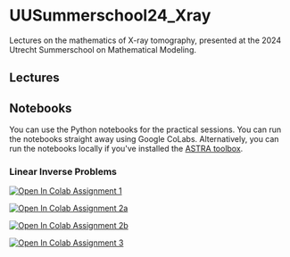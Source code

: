 # UUSummerschool24_Xray
Lectures on the mathematics of X-ray tomography, presented at the 2024 Utrecht Summerschool on Mathematical Modeling.

## Lectures


## Notebooks

You can use the Python notebooks for the practical sessions. You can run the notebooks straight away using Google CoLabs. Alternatively, you can run the notebooks locally if you've installed the [ASTRA toolbox](https://www.astra-toolbox.com/). 

### Linear Inverse Problems

[![Open In Colab](https://colab.research.google.com/assets/colab-badge.svg) Assignment 1](https://colab.research.google.com/github/TristanvanLeeuwen/UUSummerschool24_Xray/blob/main/assignments/assignment1.ipynb)

[![Open In Colab](https://colab.research.google.com/assets/colab-badge.svg)  Assignment 2a](https://colab.research.google.com/github/TristanvanLeeuwen/UUSummerschool24_Xray/blob/main/assignments/assignment2a.ipynb)

[![Open In Colab](https://colab.research.google.com/assets/colab-badge.svg)  Assignment 2b](https://colab.research.google.com/github/TristanvanLeeuwen/UUSummerschool24_Xray/blob/main/assignments/assignment2b.ipynb)

[![Open In Colab](https://colab.research.google.com/assets/colab-badge.svg)  Assignment 3](https://colab.research.google.com/github/TristanvanLeeuwen/UUSummerschool24_Xray/blob/main/assignments/assignment3.ipynb)
